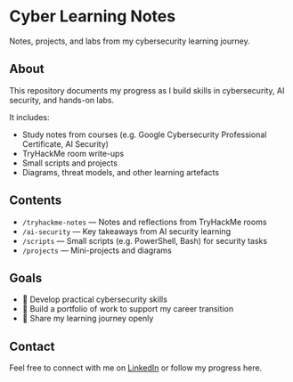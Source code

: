 # Cyber Learning Notes

Notes, projects, and labs from my cybersecurity learning journey.

## About
This repository documents my progress as I build skills in cybersecurity, AI security, and hands-on labs.  

It includes:
- Study notes from courses (e.g. Google Cybersecurity Professional Certificate, AI Security)
- TryHackMe room write-ups
- Small scripts and projects
- Diagrams, threat models, and other learning artefacts

## Contents
- `/tryhackme-notes` — Notes and reflections from TryHackMe rooms
- `/ai-security` — Key takeaways from AI security learning
- `/scripts` — Small scripts (e.g. PowerShell, Bash) for security tasks
- `/projects` — Mini-projects and diagrams

## Goals
- 📌 Develop practical cybersecurity skills
- 📌 Build a portfolio of work to support my career transition
- 📌 Share my learning journey openly

## Contact
Feel free to connect with me on [LinkedIn](https://www.linkedin.com/in/dominicbettencourtaveiro/) or follow my progress here.
